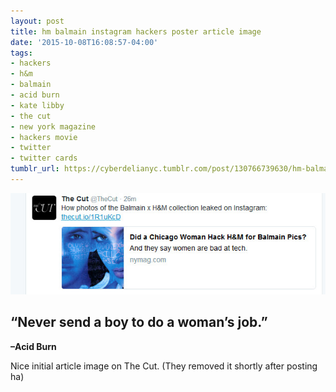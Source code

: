 ```yaml
---
layout: post
title: hm balmain instagram hackers poster article image
date: '2015-10-08T16:08:57-04:00'
tags:
- hackers
- h&m
- balmain
- acid burn
- kate libby
- the cut
- new york magazine
- hackers movie
- twitter
- twitter cards
tumblr_url: https://cyberdelianyc.tumblr.com/post/130766739630/hm-balmain-instagram-hackers-poster-article-image
---
```

 ![](/images/tumblr_nvx3yxNspM1tqzrm7o1_640.jpg)  

## **“Never send a boy to do a woman’s job.”**  
**–Acid Burn**

Nice initial article image on The Cut. (They removed it shortly after posting ha)
